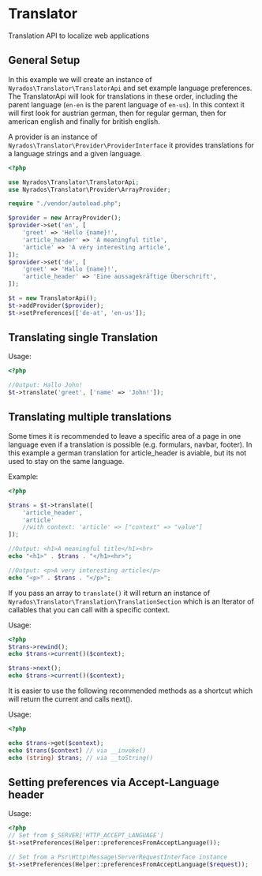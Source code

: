 # Translator
Translation API to localize web applications

## General Setup
In this example we will create an instance of `Nyrados\Translator\TranslatorApi` and set example language preferences. The TranslatorApi will look for translations in these order, including the parent language (`en-en` is the parent language of `en-us`). 
In this context it will first look for austrian german, then for regular german, then for american english and finally for british english.

A provider is an instance of `Nyrados\Translator\Provider\ProviderInterface` it provides translations for a language strings and a given language. 

```php
<?php

use Nyrados\Translator\TranslatorApi;
use Nyrados\Translator\Provider\ArrayProvider;

require "./vendor/autoload.php";

$provider = new ArrayProvider();
$provider->set('en', [
    'greet' => 'Hello {name}!',
    'article_header' => 'A meaningful title',
    'article' => 'A very interesting article',
]);
$provider->set('de', [
    'greet' => 'Hallo {name}!',
    'article_header' => 'Eine aussagekräftige Überschrift',
]);

$t = new TranslatorApi();
$t->addProvider($provider);
$t->setPreferences(['de-at', 'en-us']);
```

## Translating single Translation
Usage:
```php
<?php

//Output: Hallo John!
$t->translate('greet', ['name' => 'John!']);
```

## Translating multiple translations
Some times it is recommended to leave a specific area of a page in one language even if a translation is possible (e.g. formulars, navbar, footer).
In this example a german translation for article_header is aviable, but its not used to stay on the same language.

Example:
```php
<?php

$trans = $t->translate([
    'article_header', 
    'article'
    //with context: 'article' => ["context" => "value"]
]);

//Output: <h1>A meaningful title</h1><hr>
echo "<h1>" . $trans . "</h1><hr>";

//Output: <p>A very interesting article</p>
echo "<p>" . $trans . "</p>";
```

If you pass an array to `translate()` it will return an instance of `Nyrados\Translator\Translation\TranslationSection` which is an Iterator of callables that you can call with a specific context.

Usage:
```php
<?php
$trans->rewind();
echo $trans->current()($context);

$trans->next();
echo $trans->current()($context);
```

It is easier to use the following recommended methods as a shortcut which will return the current and calls next().

Usage:
```php
<?php

echo $trans->get($context);
echo $trans($context) // via __invoke()
echo (string) $trans; // via __toString()
```

## Setting preferences via Accept-Language header
Usage:
```php
<?php
// Set from $_SERVER['HTTP_ACCEPT_LANGUAGE']
$t->setPreferences(Helper::preferencesFromAcceptLanguage());

// Set from a Psr\Http\Message\ServerRequestInterface instance
$t->setPreferences(Helper::preferencesFromAcceptLanguage($request)); 
```